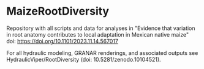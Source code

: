 # MaizeRootDiversity
Repository with all scripts and data for analyses in "Evidence that variation in root anatomy contributes to local adaptation in Mexican native maize" doi: https://doi.org/10.1101/2023.11.14.567017

For all hydraulic modeling, GRANAR renderings, and associated outputs see HydraulicViper/RootDiversity (doi: 10.5281/zenodo.10104521).
